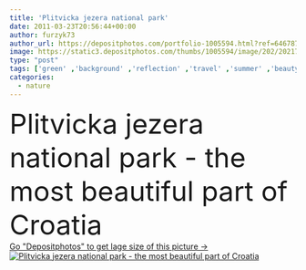 ```yaml
---
title: 'Plitvicka jezera national park'
date: 2011-03-23T20:56:44+00:00
author: furzyk73
author_url: https://depositphotos.com/portfolio-1005594.html?ref=64678756
image: https://static3.depositphotos.com/thumbs/1005594/image/202/2021718/api_thumb_450.jpg?forcejpeg=true
type: "post"
tags: ['green' ,'background' ,'reflection' ,'travel' ,'summer' ,'beauty' ,'nature' ,'spring' ,'fresh' ,'wet' ,'outdoor' ,'environment' ,'leaf' ,'plant' ,'texture' ,'water' ,'life' ,'natural' ,'tree' ,'tropical' ,'river' ,'bridge' ,'landscape' ,'cool' ,'stream' ,'flow' ,'clear' ,'forest' ,'jungle' ,'shadow' ,'wild' ,'adventure' ,'dense' ,'lake' ,'root' ,'footbridge' ,'mangrove' ]
categories: 
  - nature
---
```

<div aling="center">
            <font size="60"> Plitvicka jezera national park - the most beautiful part of Croatia</font>   
</div>
<div>
    <a href='https://static3.depositphotos.com/thumbs/1005594/image/202/2021718/api_thumb_450.jpg?forcejpeg=true?ref=64678756' target=_blank > Go "Depositphotos" to get lage size of this picture ->
        <img href='https://static3.depositphotos.com/thumbs/1005594/image/202/2021718/api_thumb_450.jpg?forcejpeg=true?ref=64678756' src='https://static3.depositphotos.com/1005594/202/i/950/depositphotos_2021718-stock-photo-plitvicka-jezera-national-park.jpg?forcejpeg=true' alt='Plitvicka jezera national park - the most beautiful part of Croatia' >
    </a>
</div>

